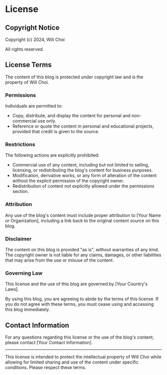 # License

## Copyright Notice

Copyright (c) 2024, Will Choi

All rights reserved.

## License Terms

The content of this blog is protected under copyright law and is the property of Will Choi.

### Permissions

Individuals are permitted to:

- Copy, distribute, and display the content for personal and non-commercial use only.
- Reference or quote the content in personal and educational projects, provided that credit is given to the source.

### Restrictions

The following actions are explicitly prohibited:

- Commercial use of any content, including but not limited to selling, licensing, or redistributing the blog's content for business purposes.
- Modification, derivative works, or any form of alteration of the content without the explicit permission of the copyright owner.
- Redistribution of content not explicitly allowed under the permissions section.

### Attribution

Any use of the blog's content must include proper attribution to [Your Name or Organization], including a link back to the original content source on this blog.

### Disclaimer

The content on this blog is provided "as is", without warranties of any kind. The copyright owner is not liable for any claims, damages, or other liabilities that may arise from the use or misuse of the content.

### Governing Law

This license and the use of this blog are governed by [Your Country's Laws].

By using this blog, you are agreeing to abide by the terms of this license. If you do not agree with these terms, you must cease using and accessing this blog immediately.

## Contact Information

For any questions regarding this license or the use of the blog's content, please contact [Your Contact Information].

---

This license is intended to protect the intellectual property of Will Choi while allowing for limited sharing and use of the content under specific conditions. Please respect these terms.
